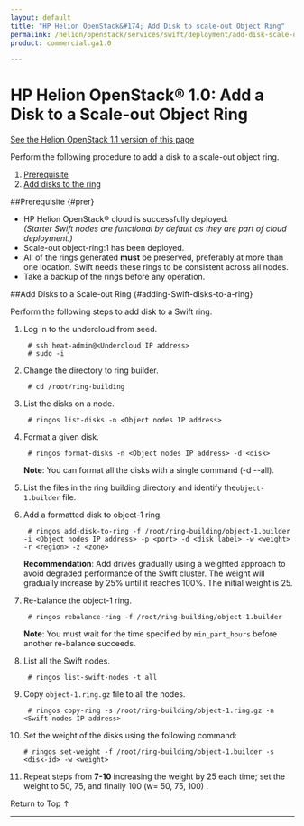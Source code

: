 ```yaml
---
layout: default
title: "HP Helion OpenStack&#174; Add Disk to scale-out Object Ring"
permalink: /helion/openstack/services/swift/deployment/add-disk-scale-out/
product: commercial.ga1.0

---
```

<!--PUBLISHED-->

<script>

function PageRefresh {
onLoad="window.refresh"
}

PageRefresh();

</script>

<!--
<p style="font-size: small;"> <a href="/helion/openstack/services/object/swift/expand-cluster/">&#9664; PREV</a> | <a href=" /helion/openstack/services/object/swift/expand-cluster/">&#9650; UP</a> | <a href="/helion/openstack/services/swift/deployment/add-disk-starter/"> NEXT &#9654</a> </p> -->


# HP Helion OpenStack&#174; 1.0: Add a Disk to a Scale-out Object Ring
[See the Helion OpenStack 1.1 version of this page](/helion/openstack/1.1/services/swift/deployment/add-disk-scale-out/)

Perform the following procedure to add a disk to a scale-out object ring. 

1. [Prerequisite](#prer)
2. [Add disks to the ring](#adding-Swift-disks-to-a-ring)

##Prerequisite {#prer}

* HP Helion OpenStack&#174; cloud is successfully deployed.<br />*(Starter Swift nodes are functional by default as they are part of cloud deployment.)*
* Scale-out object-ring:1 has been deployed.
*  All of the rings generated **must** be preserved, preferably at more than one location. Swift needs these rings to be consistent across all nodes.
* Take a backup of the rings before any operation.

##Add Disks to a Scale-out Ring {#adding-Swift-disks-to-a-ring}

Perform the following steps to add disk to a Swift ring:


1. Log in to the undercloud from seed. 

		# ssh heat-admin@<Undercloud IP address> 
		# sudo -i

2. Change the directory to ring builder.

		# cd /root/ring-building

3. List the disks on a node.

		# ringos list-disks -n <Object nodes IP address> 

4. Format a given disk.

		# ringos format-disks -n <Object nodes IP address> -d <disk>


	**Note**: You can format all the disks with a single command (-d --all).

5. List the files in the ring building directory and identify the`object-1.builder` file.

6. Add a formatted disk to object-1 ring.

		# ringos add-disk-to-ring -f /root/ring-building/object-1.builder -i <Object nodes IP address> -p <port> -d <disk label> -w <weight> -r <region> -z <zone>
	
	**Recommendation**: 
	Add drives gradually using a weighted approach to avoid degraded performance of the Swift cluster. The weight will gradually increase by 25% until it reaches 100%. The initial weight is 25.

7. Re-balance the object-1 ring.
    
    	# ringos rebalance-ring -f /root/ring-building/object-1.builder
	
	**Note**: You must wait for the time specified by `min_part_hours` before another re-balance succeeds.	

8. List all the Swift nodes. 


    	# ringos list-swift-nodes -t all

			
9. Copy `object-1.ring.gz` file to all the nodes.
    
    	# ringos copy-ring -s /root/ring-building/object-1.ring.gz -n <Swift nodes IP address>
	

10. Set the weight of the disks using the following command:

    	# ringos set-weight -f /root/ring-building/object-1.builder -s <disk-id> -w <weight>

 
11. Repeat steps from **7-10** increasing the weight by 25 each time; set the weight to 50, 75, and finally 100 (w= 50, 75, 100) .


<a href="#top" style="padding:14px 0px 14px 0px; text-decoration: none;"> Return to Top &#8593; </a>

----

 
